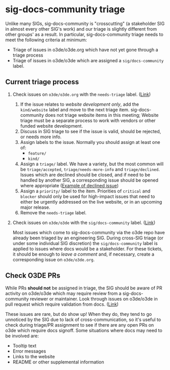 # sig-docs-community triage

Unlike many SIGs, sig-docs-community is "crosscutting" (a stakeholder SIG in almost every other SIG's work) and our triage is slightly different from other groups' as a result. In particular, sig-docs-community triage needs to meet the following criteria at minimum:

* Triage of issues in o3de/o3de.org which have not yet gone through a triage process
* Triage of issues in o3de/o3de which are assigned a `sig/docs-community` label.

## Current triage process

1. Check issues on `o3de/o3de.org` with the `needs-triage` label. ([Link](https://github.com/o3de/o3de.org/issues?q=is%3Aissue+is%3Aopen+label%3Aneeds-triage+-label%3Akind%2Fwebsite))
   1. If the issue relates to _website development only_, add the `kind/website` label and move to the next triage item. sig-docs-community does not triage website items in this meeting; Website triage must be a separate process to work with vendors or other funded website development.
   2. Discuss in SIG triage to see if the issue is valid, should be rejected, or needs more info.
   3. Assign labels to the issue. Normally you should assign at least one of:
      * `feature/`
      * `kind/`
   4. Assign a `triage/` label. We have a variety, but the most common will be `triage/accepted`, `triage/needs-more-info` and `triage/declined`. Issues which are declined should be closed, and if need to be handled by another SIG, a corresponding issue should be opened where appropriate ([Example of declined issue](https://github.com/o3de/o3de.org/issues/1632))
   5. Assign a `priority/` label to the item. Priorities of `critical` and `blocker` should only be used for high-impact issues that need to either be urgently addressed on the live website, or in an upcoming major release.
   6. Remove the `needs-triage` label.
2. Check issues on `o3de/o3de` with the `sig/docs-community` label. ([Link](https://github.com/o3de/o3de/issues?q=is%3Aissue+is%3Aopen+label%3Asig%2Fdocs-community))
   
   Most issues which come to sig-docs-community via the o3de repo have already been triaged by an engineering SIG. During cross-SIG triage (or under some individual SIG discretion) the `sig/docs-community` label is applied to issues where docs would be a stakeholder. For these tickets, it should be enough to _leave a comment_ and, if necessary, create a corresponding issue on `o3de/o3de.org`.

## Check O3DE PRs

While PRs **should not** be assigned in triage, the SIG should be aware of PR activity on o3de/o3de which may require review from a sig-docs-community reviewer or maintainer. Look through issues on o3de/o3de in pull request which require validation from docs. ([Link](https://github.com/o3de/o3de/pulls?q=is%3Apr+is%3Aopen+label%3Asig%2Fdocs-community))

These issues are rare, but do show up! When they do, they tend to go unnoticed by the SIG due to lack of cross-communication, so it's useful to check during triage/PR assignment to see if there are any open PRs on o3de which require docs signoff. Some situations where docs may need to be involved are:

 * Tooltip text
 * Error messages
 * Links to the website
 * README or other supplemental information
